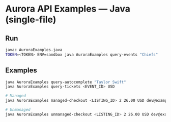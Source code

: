 # Aurora API Examples — Java (single-file)

## Run
```bash
javac AuroraExamples.java
TOKEN=<TOKEN> ENV=sandbox java AuroraExamples query-events "Chiefs"
```

## Examples

```bash
java AuroraExamples query-autocomplete "Taylor Swift"
java AuroraExamples query-tickets <EVENT_ID> USD

# Managed
java AuroraExamples managed-checkout <LISTING_ID> 2 26.00 USD dev@example.com Jane Doe "555-555-1234" "1313 Mockingbird Lane" "" "Kansas City" "MO" "64106" "US"

# Unmanaged
java AuroraExamples unmanaged-checkout <LISTING_ID> 2 26.00 USD dev@example.com Jane Doe
```